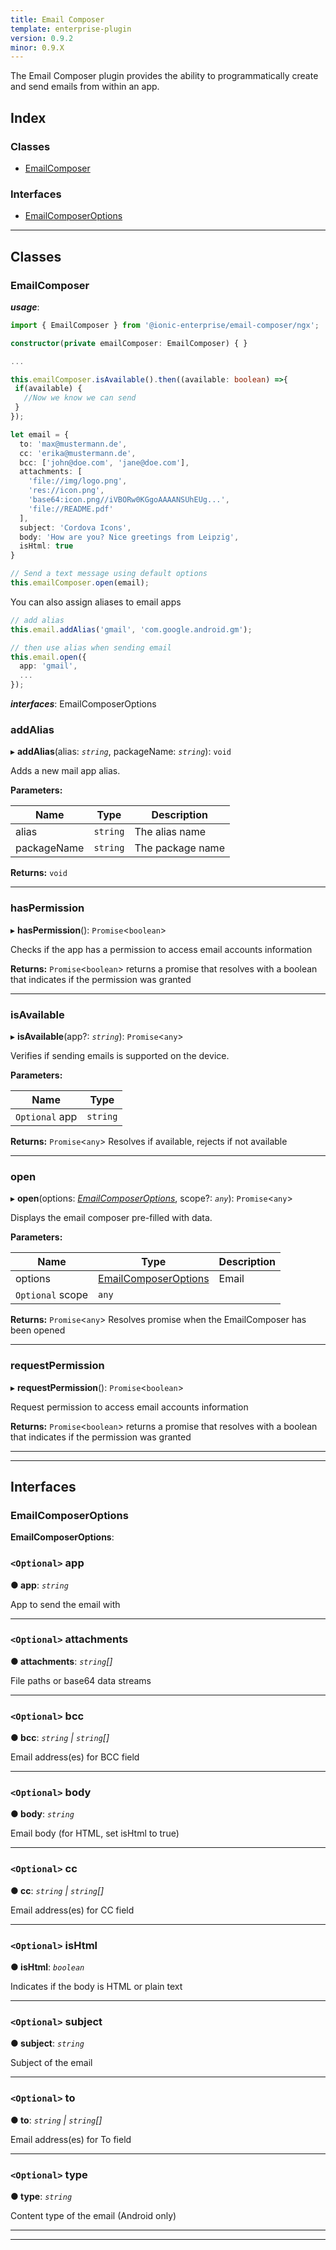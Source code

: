 ```yaml
---
title: Email Composer
template: enterprise-plugin
version: 0.9.2
minor: 0.9.X
---
```


The Email Composer plugin provides the ability to programmatically create and send emails from within an app.

<native-ent-install plugin-id="email-composer" variables=""></native-ent-install>

## Index

### Classes

* [EmailComposer](#emailcomposer)

### Interfaces

* [EmailComposerOptions](#emailcomposeroptions)

* * *

## Classes

<a id="emailcomposer"></a>

### EmailComposer

***usage***:

```typescript
import { EmailComposer } from '@ionic-enterprise/email-composer/ngx';

constructor(private emailComposer: EmailComposer) { }

...

this.emailComposer.isAvailable().then((available: boolean) =>{
 if(available) {
   //Now we know we can send
 }
});

let email = {
  to: 'max@mustermann.de',
  cc: 'erika@mustermann.de',
  bcc: ['john@doe.com', 'jane@doe.com'],
  attachments: [
    'file://img/logo.png',
    'res://icon.png',
    'base64:icon.png//iVBORw0KGgoAAAANSUhEUg...',
    'file://README.pdf'
  ],
  subject: 'Cordova Icons',
  body: 'How are you? Nice greetings from Leipzig',
  isHtml: true
}

// Send a text message using default options
this.emailComposer.open(email);
```

You can also assign aliases to email apps

```ts
// add alias
this.email.addAlias('gmail', 'com.google.android.gm');

// then use alias when sending email
this.email.open({
  app: 'gmail',
  ...
});
```

***interfaces***: EmailComposerOptions

<a id="emailcomposer.addalias"></a>

### addAlias

▸ **addAlias**(alias: *`string`*, packageName: *`string`*): `void`

Adds a new mail app alias.

**Parameters:**

| Name        | Type     | Description      |
| ----------- | -------- | ---------------- |
| alias       | `string` | The alias name   |
| packageName | `string` | The package name |


**Returns:** `void`

* * *

<a id="emailcomposer.haspermission"></a>

### hasPermission

▸ **hasPermission**(): `Promise`<`boolean`>

Checks if the app has a permission to access email accounts information

**Returns:** `Promise`<`boolean`> returns a promise that resolves with a boolean that indicates if the permission was granted

* * *

<a id="emailcomposer.isavailable"></a>

### isAvailable

▸ **isAvailable**(app?: *`string`*): `Promise`<`any`>

Verifies if sending emails is supported on the device.

**Parameters:**

| Name           | Type     |
| -------------- | -------- |
| `Optional` app | `string` |


**Returns:** `Promise`<`any`> Resolves if available, rejects if not available

* * *

<a id="emailcomposer.open"></a>

### open

▸ **open**(options: *[EmailComposerOptions](#emailcomposeroptions)*, scope?: *`any`*): `Promise`<`any`>

Displays the email composer pre-filled with data.

**Parameters:**

| Name             | Type                                          | Description |
| ---------------- | --------------------------------------------- | ----------- |
| options          | [EmailComposerOptions](#emailcomposeroptions) | Email       |
| `Optional` scope | `any`                                         |             |


**Returns:** `Promise`<`any`> Resolves promise when the EmailComposer has been opened

* * *

<a id="emailcomposer.requestpermission"></a>

### requestPermission

▸ **requestPermission**(): `Promise`<`boolean`>

Request permission to access email accounts information

**Returns:** `Promise`<`boolean`> returns a promise that resolves with a boolean that indicates if the permission was granted

* * *

* * *

## Interfaces

<a id="emailcomposeroptions"></a>

### EmailComposerOptions

**EmailComposerOptions**:

<a id="emailcomposeroptions.app"></a>

### `<Optional>` app

**● app**: *`string`*

App to send the email with

* * *

<a id="emailcomposeroptions.attachments"></a>

### `<Optional>` attachments

**● attachments**: *`string`[]*

File paths or base64 data streams

* * *

<a id="emailcomposeroptions.bcc"></a>

### `<Optional>` bcc

**● bcc**: *`string` \| `string`[]*

Email address(es) for BCC field

* * *

<a id="emailcomposeroptions.body"></a>

### `<Optional>` body

**● body**: *`string`*

Email body (for HTML, set isHtml to true)

* * *

<a id="emailcomposeroptions.cc"></a>

### `<Optional>` cc

**● cc**: *`string` \| `string`[]*

Email address(es) for CC field

* * *

<a id="emailcomposeroptions.ishtml"></a>

### `<Optional>` isHtml

**● isHtml**: *`boolean`*

Indicates if the body is HTML or plain text

* * *

<a id="emailcomposeroptions.subject"></a>

### `<Optional>` subject

**● subject**: *`string`*

Subject of the email

* * *

<a id="emailcomposeroptions.to"></a>

### `<Optional>` to

**● to**: *`string` \| `string`[]*

Email address(es) for To field

* * *

<a id="emailcomposeroptions.type"></a>

### `<Optional>` type

**● type**: *`string`*

Content type of the email (Android only)

* * *

* * *